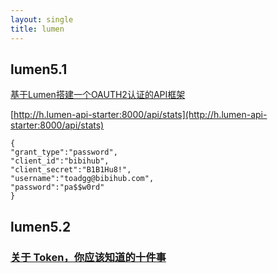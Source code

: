 ```yaml
---
layout: single
title: lumen
---
```


## lumen5.1

[基于Lumen搭建一个OAUTH2认证的API框架](http://www.bibihub.com/php/lumen-mobile-api-oauth-2-authentication/)

[http://h.lumen-api-starter:8000/api/stats](http://h.lumen-api-starter:8000/api/stats)

	{
    "grant_type":"password",
    "client_id":"bibihub",
    "client_secret":"B1B1Hu8!",
    "username":"toadgg@bibihub.com",
    "password":"pa$$w0rd"
	}

## lumen5.2

### [关于 Token，你应该知道的十件事](http://alvinzhu.me/blog/2014/08/26/10-things-you-should-know-about-tokens/)
